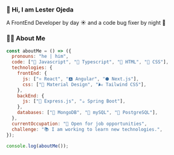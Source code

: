 <!--
<img src="https://raw.githubusercontent.com/MartinHeinz/MartinHeinz/master/wave.gif" width="30px"> 
-->
### 👋 Hi, I am Lester Ojeda 
A FrontEnd Developer by day ☀️ and a code bug fixer by night 🌙
<!--
![Image](https://github.com/user-attachments/assets/cd7a11e1-b404-443d-8a17-eef1d0b27798)
-->
<!--
```javascript
const aboutMe = {
   pronouns: "he" | "him",
   code: [Javascript, Typescript, HTML, CSS],
   technologies: {
      frontEnd: {
         js: ["React", "Angular","Next.js"],
         css: ["Material Design", "Tailwind CSS"]
      },
      backEnd: {
         js: ["Express.js","Spring Boot"],
      },
      databases: ["MongoDB", "mySQL", "PostgreSQL"],
   },
   currentOccupation: ["open for job opportunities"],
   challenge: "I am working to learn new technologies.",
};
```
-->

### 👨‍💻 About Me

```javascript
const aboutMe = () => ({
  pronouns: "he | him",
  code: ["💛 Javascript", "💙 Typescript", "📄 HTML", "🎨 CSS"],
  technologies: {
    frontEnd: {
      js: ["⚛️ React", "🅰️ Angular", "⬢ Next.js"],
      css: ["🎨 Material Design", "🌬️ Tailwind CSS"],
    },
    backEnd: {
      js: ["🚂 Express.js", "☕ Spring Boot"],
    },
    databases: ["🍃 MongoDB", "🐬 mySQL", "🐘 PostgreSQL"],
  },
  currentOccupation: "🔎 Open for job opportunities",
  challenge: "📚 I am working to learn new technologies.",
});

console.log(aboutMe());
```
<!--
## 👨‍💻 About Me

- 💻 Languages I code in: **Javascript, Typescript, HTML, CSS**
- 🎨 Frontend:
  - ⚛️ React
  - 🅰️ Angular
  - ⬢ Next.js
  - 🎨 Material Design
  - 🌬️ Tailwind CSS
- ⚙️ Backend:
  - 🚂 Express.js
  - ☕ Spring Boot
- 🗄️ Databases:
  - 🍃 MongoDB
  - 🐬 MySQL
  - 🐘 PostgreSQL
- 🔎 Current occupation: **Open for job opportunities**
- 📚 Challenge: **I am working to learn new technologies**

<!--
**lestcop/lestcop** is a ✨ _special_ ✨ repository because its `README.md` (this file) appears on your GitHub profile.

Here are some ideas to get you started:

- 🔭 I’m currently working on ...
- 🌱 I’m currently learning ...
- 👯 I’m looking to collaborate on ...
- 🤔 I’m looking for help with ...
- 💬 Ask me about ...
- 📫 How to reach me: ...
- 😄 Pronouns: ...
- ⚡ Fun fact: ...
-->
